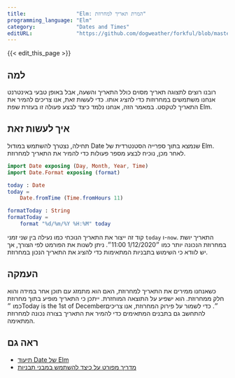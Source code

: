 ```yaml
---
title:                "Elm: המרת תאריך למחרוזת"
programming_language: "Elm"
category:             "Dates and Times"
editURL:              "https://github.com/dogweather/forkful/blob/master/content/he/elm/converting-a-date-into-a-string.md"
---
```


{{< edit_this_page >}}

## למה
רובנו רוצים לתצוגה תאריך מסוים כולל התאריך והשעה, אבל באופן טבעי באינטרנט אנחנו משתמשים במחרוזות כדי להציג אותו. כדי לעשות זאת, אנו צריכים להמיר את התאריך לטקסט. במאמר הזה, אנחנו נלמד כיצד לבצע פעולה זו בעזרת שפת Elm.

## איך לעשות זאת
תחילה, נצטרך להשתמש במודול Date שנמצא בתוך ספרייה הסטנטרדית של Elm. לאחר מכן, נוכיח לבצע מספר פעולות כדי להמיר את התאריך למחרוזת.

```elm
import Date exposing (Day, Month, Year, Time)
import Date.Format exposing (format)

today : Date
today =
    Date.fromTime (Time.fromHours 11)

formatToday : String
formatToday =
    format "%d/%m/%Y %H:%M" today
```

קוד זה ייצור את התאריך הנוכחי כמו נעילה בין שני זמני `today` ו-`now`. התאריך יושת במחרוזת הנכונה יותר כמו ״1/12/2020 11:00״. ניתן לשנות את הפורמט לפי הצורך, אך יש לוודא כי השימוש בתבניות המתאימות כדי להציג את התאריך הנכון במחרוזת.

## העמקה
כשאנחנו ממירים את התאריך למחרוזת, האם הוא מתמזג עם תוכן אחר במידה והוא חלק ממחרוזת. הוא ישפיע על התוצאה המוחזרת. ייתכן כי התאריך מופיע בתוך מחרוזת כמו ״Today is the 1st of December״. כדי לשמור על פירוק המחרוזת, אנו צריכים להתחשב גם בתבנים המתאימים כדי להמיר את התאריך בצורה נכונה למחרוזת המתאימה.

## ראה גם
* [תיעוד Date של Elm](https://package.elm-lang.org/packages/elm/time/latest/Time)
* [מדריך מפורט על כיצד להשתמש במבני תבניות](https://package.elm-lang.org/packages/elm/time/latest/Time#Format)